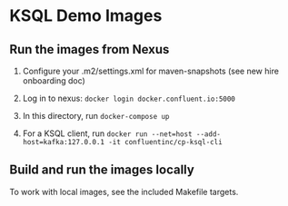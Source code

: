 # KSQL Demo Images

## Run the images from Nexus

1) Configure your .m2/settings.xml for maven-snapshots (see new hire onboarding doc)

2) Log in to nexus: `docker login docker.confluent.io:5000`

3) In this directory, run `docker-compose up`

4) For a KSQL client, run `docker run --net=host --add-host=kafka:127.0.0.1 -it confluentinc/cp-ksql-cli`

## Build and run the images locally

To work with local images, see the included Makefile targets.
